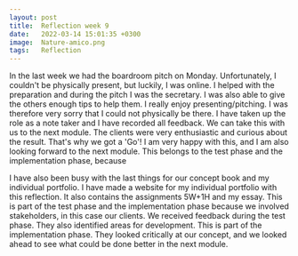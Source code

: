 ```yaml
---
layout: post
title:  Reflection week 9
date:   2022-03-14 15:01:35 +0300
image:  Nature-amico.png
tags:   Reflection
---
```


In the last week we had the boardroom pitch on Monday. Unfortunately, I couldn't be physically present, but luckily, I was online. I helped with the preparation and during the pitch I was the secretary. I was also able to give the others enough tips to help them. I really enjoy presenting/pitching. I was therefore very sorry that I could not physically be there. I have taken up the role as a note taker and I have recorded all feedback. We can take this with us to the next module. The clients were very enthusiastic and curious about the result. That's why we got a 'Go'! I am very happy with this, and I am also looking forward to the next module. This belongs to the test phase and the implementation phase, because

I have also been busy with the last things for our concept book and my individual portfolio. I have made a website for my individual portfolio with this reflection. It also contains the assignments 5W+1H and my essay. This is part of the test phase and the implementation phase because we involved stakeholders, in this case our clients. We received feedback during the test phase. They also identified areas for development. This is part of the implementation phase. They looked critically at our concept, and we looked ahead to see what could be done better in the next module.